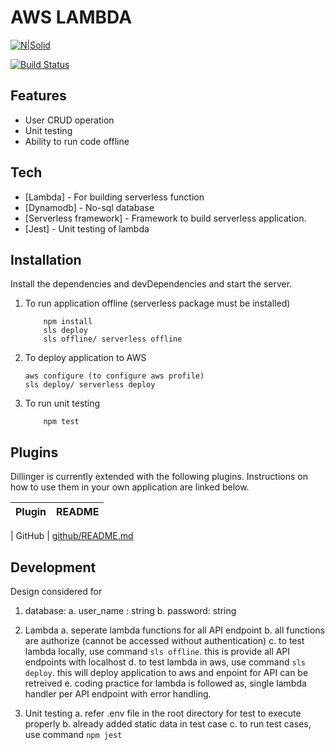 # AWS LAMBDA

[![N|Solid](https://cldup.com/dTxpPi9lDf.thumb.png)](https://nodesource.com/products/nsolid)

[![Build Status](https://travis-ci.org/joemccann/dillinger.svg?branch=master)](https://travis-ci.org/joemccann/dillinger)

## Features

- User CRUD operation
- Unit testing
- Ability to run code offline

## Tech

- [Lambda] - For building serverless function
- [Dynamodb] - No-sql database
- [Serverless framework] - Framework to build serverless application.
- [Jest] - Unit testing of lambda

## Installation

Install the dependencies and devDependencies and start the server.

1. To run application offline (serverless package must be installed)

   ```
       npm install
       sls deploy
       sls offline/ serverless offline
   ```

2. To deploy application to AWS
   ```
   aws configure (to configure aws profile)
   sls deploy/ serverless deploy
   ```
3. To run unit testing
   ```
       npm test
   ```

## Plugins

Dillinger is currently extended with the following plugins.
Instructions on how to use them in your own application are linked below.

| Plugin | README |
| ------ | ------ |

| GitHub | [github/README.md](https://github.com/Kajal18/neoastra-task/blob/master/README.md)

## Development

Design considered for

1. database:
   a. user_name : string
   b. password: string

2. Lambda
   a. seperate lambda functions for all API endpoint
   b. all functions are authorize (cannot be accessed without authentication)
   c. to test lambda locally, use command `sls offline`. this is provide all API endpoints with localhost
   d. to test lambda in aws, use command `sls deploy`. this will deploy application to aws and enpoint for API can be retreived
   e. coding practice for lambda is followed as, single lambda handler per API endpoint with error handling.

3. Unit testing
   a. refer .env file in the root directory for test to execute properly
   b. already added static data in test case
   c. to run test cases, use command `npm jest`
